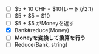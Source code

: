 - [ ] $5 + 10 CHF = $10(レートが2:1)
- [ ] $5 + $5 = $10
- [ ] $5 + $5 がMoneyを返す
- [x] Bank#reduce(Money)
- [ ] **Moneyを変換して換算を行う**
- [ ] Reduce(Bank, string)
